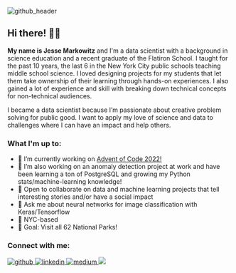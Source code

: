 ![github_header](https://user-images.githubusercontent.com/61672156/141156807-58bd4964-7183-4cef-b656-08a2a62ff462.png)

## Hi there! 👋🏼

**My name is Jesse Markowitz** and I'm a data scientist with a background in science education and a recent graduate of the Flatiron School. I taught for the past 10 years, the last 6 in the New York City public schools teaching middle school science. I loved designing projects for my students that let them take ownership of their learning through hands-on experiences. I also gained a lot of experience and skill with breaking down technical concepts for non-technical audiences. 

I became a data scientist because I’m passionate about creative problem solving for public good. I want to apply my love of science and data to challenges where I can have an impact and help others.

### What I'm up to:

- 🔭 I’m currently working on [Advent of Code 2022!](https://adventofcode.com/)
- 🌱 I’m also working on an anomaly detection project at work and have been learning a ton of PostgreSQL and growing my Python stats/machine-learning knowledge!
- 👯 Open to collaborate on data and machine learning projects that tell interesting stories and/or have a social impact
- 💬 Ask me about neural networks for image classification with Keras/Tensorflow
- 🗽 NYC-based
- 🥅 Goal: Visit all 62 National Parks!

### Connect with me:

<a href="https://github.com/jmarkowi" target="_blank">
<img src=https://img.shields.io/badge/github-%2324292e.svg?&style=for-the-badge&logo=github&logoColor=white alt=github style="margin-bottom: 5px;" />
</a>
<a href="https://linkedin.com/in/jmarkowi" target="_blank">
<img src=https://img.shields.io/badge/linkedin-%231E77B5.svg?&style=for-the-badge&logo=linkedin&logoColor=white alt=linkedin style="margin-bottom: 5px;" />
</a>
<a href="https://medium.com/@jess.markowitz" target="_blank">
<img src=https://img.shields.io/badge/medium-%23292929.svg?&style=for-the-badge&logo=medium&logoColor=white alt=medium style="margin-bottom: 5px;" />
</a>  
<a href="mailto:brennanroel@gmail" rel="nofollow"><img src= "https://img.shields.io/badge/Gmail-D14836?style=for-the-badge&logo=gmail&logoColor=white" />
</a>
